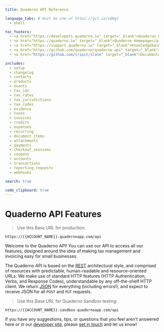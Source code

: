 ```yaml
---
title: Quaderno API Reference

language_tabs: # must be one of https://git.io/vQNgJ
  - shell

toc_footers:
  - <a href="https://developers.quaderno.io" target="_blank">Quaderno Developers</a>
  - <a href="https://quaderno.io" target="_blank">Quaderno Homepage</a>
  - <a href="https://support.quaderno.io" target="_blank">Knowledgebase and Support</a>
  - <a href="https://github.com/quaderno/quaderno-api" target="_blank">Contributing to API Docs</a>
  - <a href="https://github.com/tripit/slate" target="_blank">Documentation Powered by Slate</a><br /><br />

includes:
  - setup
  - changelog
  - contacts
  - products
  - events
  - tax_ids
  - tax_rates
  - tax_jurisdictions
  - tax_codes
  - evidence
  - taxes
  - invoices
  - credits
  - expenses
  - recurring
  - document_items
  - attachments
  - payments
  - checkout_sessions
  - coupons
  - accounts
  - transactions
  - reporting_requests
  - webhooks

search: true

code_clipboard: true
---
```


# Quaderno API Features

> Use this Base URL for production:

```
https://{{ACCOUNT_NAME}}.quadernoapp.com/api
```

Welcome to the Quaderno API! You can use our API to access all our features, designed around the idea of making tax management and invoicing easy for small businesses.

The Quaderno API is based on the [REST](https://en.wikipedia.org/wiki/Representational_state_transfer) architectural style, and comprised of resources with predictable, human-readable and resource-oriented URLs. We make use of standard HTTP features (HTTP Authentication, Verbs, and Response Codes), understandable by any off-the-shelf HTTP client. We return [JSON](http://www.json.org/) for everything (including errors!), and expect to receive JSON for all `POST` and `PUT` requests.

> Use this Base URL for Quaderno Sandbox testing:

```
https://{{ACCOUNT_NAME}}.sandbox-quadernoapp.com/api
```

If you have any suggestions, tips, or questions that you feel aren't answered here or in our [developer site](http://developers.quaderno.io), please [get in touch](mailto:support@quaderno.io) and let us know!
